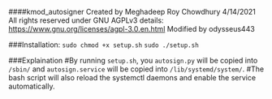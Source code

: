 ####kmod_autosigner
Created by Meghadeep Roy Chowdhury 4/14/2021
All rights reserved under GNU AGPLv3
details: https://www.gnu.org/licenses/agpl-3.0.en.html
Modified by odysseus443

###Installation:
`sudo chmod +x setup.sh`
`sudo ./setup.sh`

###Explaination
#By running `setup.sh`, you `autosign.py` will be copied into `/sbin/` and `autosign.service` will be copied into `/lib/systemd/system/`.
#The bash script will also reload the systemctl daemons and enable the service automatically.